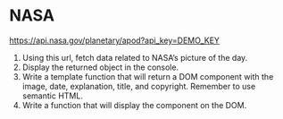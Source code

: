 # NASA

https://api.nasa.gov/planetary/apod?api_key=DEMO_KEY

1. Using this url, fetch data related to NASA’s picture of the day.
2. Display the returned object in the console.
3. Write a template function that will return a DOM component with the image, date, explanation, title, and copyright. Remember to use semantic HTML.
4. Write a function that will display the component on the DOM.
